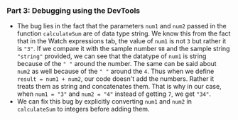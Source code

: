 ### Part 3: Debugging using the DevTools
 - The bug lies in the fact that the parameters ```num1``` and ```num2``` passed in the function 
 ```calculateSum``` are of data type string. We know this from the fact that in the Watch expressions tab, 
 the value of ```num1``` is not ```3``` but rather it is ```"3"```. If we compare it with the sample number 
 ```98``` and the sample string ```"string"``` provided, we can see that the datatype of ```num1``` is string 
 because of the ```" "``` around the number. The same can be said about ```num2``` as well because of the 
 ```" "``` around the ```4```. Thus when we define ```result = num1 + num2```, our code doesn't add the 
 numbers. Rather it treats them as string and concatenates them. That is why in our case, when 
 ```num1 = "3"``` and ```num2 = "4"``` instead of getting ```7```, we get ```"34"```.
 - We can fix this bug by explicitly converting ```num1``` and ```num2``` in ```calculateSum``` to integers before adding them.
